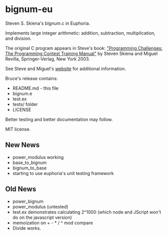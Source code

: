 # bignum-eu
Steven S. Skiena's bignum.c in Euphoria.

Implements large integer arithmetic: addition, subtraction, multiplication, and division.

The original C program appears in Steve's book: ["Programming Challenges: The Programming Contest Training Manual"](http://www.amazon.com/exec/obidos/ASIN/0387001638/thealgorithmrepo/)
by Steven Skiena and Miguel Revilla, Springer-Verlag, New York 2003.

See Steve and Miguel's [website](http://www.programming-challenges.com) for additional information.

Bruce's release contains:

 * README.md - this file
 * bignum.e
 * test.ex
 * tests/ folder
 * LICENSE

Better testing and better documentation may follow.

MIT license.

New News
--------

 * power_modulus working
 * base_to_bignum
 * bignum_to_base
 * starting to use euphoria's unit testing framework 

Old News
--------

 * power_bignum
 * power_modulus (untested)
 * test.ex demonstrates calculating 2^1000 (which node and JScript won't do on the javascript version)
 * memoization on + - * / ^ mod compare
 * Divide works.

